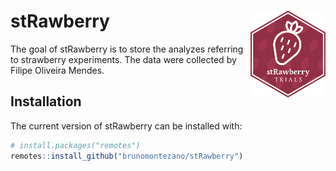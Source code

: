 
<!-- README.md is generated from README.Rmd. Please edit that file -->

# stRawberry <a href='https://github.com/brunomontezano/stRawberry/'><img src='man/figures/logo.png' align="right" height="139" /></a>

<!-- badges: start -->
<!-- badges: end -->

The goal of stRawberry is to store the analyzes referring to strawberry
experiments. The data were collected by Filipe Oliveira Mendes.

## Installation

The current version of stRawberry can be installed with:

``` r
# install.packages("remotes")
remotes::install_github("brunomontezano/stRawberry")
```
